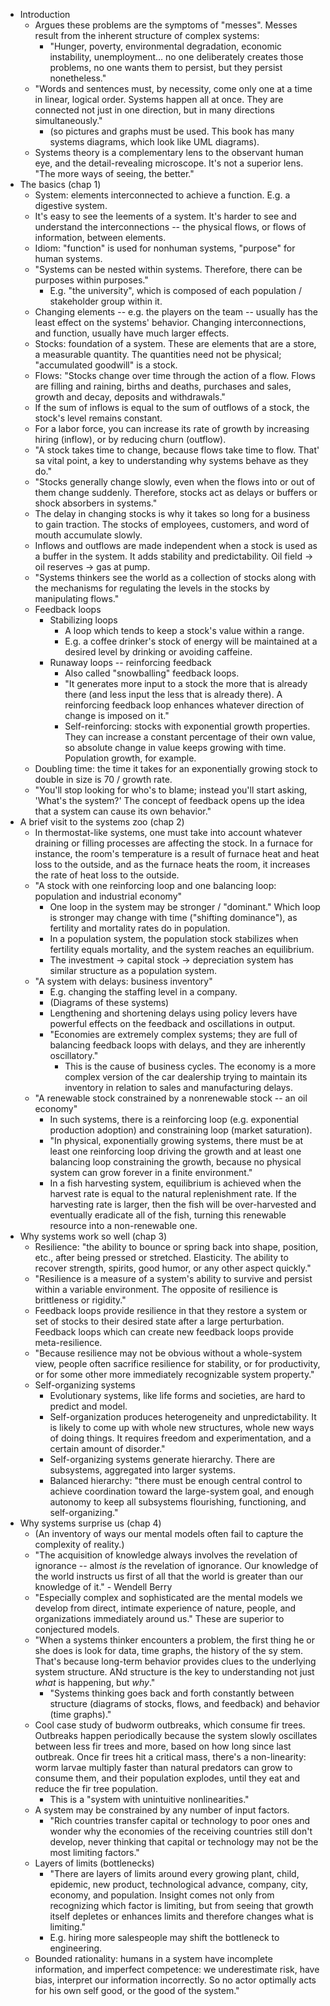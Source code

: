 * Introduction
  * Argues these problems are the symptoms of "messes". Messes result from the inherent structure of
    complex systems:
    * "Hunger, poverty, environmental degradation, economic instability, unemployment... no one
      deliberately creates those problems, no one wants them to persist, but they persist
      nonetheless."
  * "Words and sentences must, by necessity, come only one at a time in linear, logical order.
    Systems happen all at once. They are connected not just in one direction, but in many directions
    simultaneously."
    * (so pictures and graphs must be used. This book has many systems diagrams, which look like
      UML diagrams).
  * Systems theory is a complementary lens to the observant human eye, and the detail-revealing
    microscope. It's not a superior lens. "The more ways of seeing, the better."
* The basics (chap 1)
  * System: elements interconnected to achieve a function. E.g. a digestive system.
  * It's easy to see the leements of a system. It's harder to see and understand the
    interconnections -- the physical flows, or flows of information, between elements.
  * Idiom: "function" is used for nonhuman systems, "purpose" for human systems.
  * "Systems can be nested within systems. Therefore, there can be purposes within purposes."
    * E.g. "the university", which is composed of each population / stakeholder group within it.
  * Changing elements -- e.g. the players on the team -- usually has the least effect on the
    systems' behavior. Changing interconnections, and function, usually have much larger effects.
  * Stocks: foundation of a system. These are elements that are a store, a measurable quantity. The
    quantities need not be physical; "accumulated goodwill" is a stock.
  * Flows: "Stocks change over time through the action of a flow. Flows are filling and raining,
    births and deaths, purchases and sales, growth and decay, deposits and withdrawals."
  * If the sum of inflows is equal to the sum of outflows of a stock, the stock's level remains
    constant.
  * For a labor force, you can increase its rate of growth by increasing hiring (inflow), or by
    reducing churn (outflow).
  * "A stock takes time to change, because flows take time to flow. That' sa vital point, a key to
    understanding why systems behave as they do."
  * "Stocks generally change slowly, even when the flows into or out of them change suddenly.
    Therefore, stocks act as delays or buffers or shock absorbers in systems."
  * The delay in changing stocks is why it takes so long for a business to gain traction. The stocks
    of employees, customers, and word of mouth accumulate slowly.
  * Inflows and outflows are made independent when a stock is used as a buffer in the system. It
    adds stability and predictability. Oil field -> oil reserves -> gas at pump.
  * "Systems thinkers see the world as a collection of stocks along with the mechanisms for
    regulating the levels in the stocks by manipulating flows."
  * Feedback loops
    * Stabilizing loops
      * A loop which tends to keep a stock's value within a range.
      * E.g. a coffee drinker's stock of energy will be maintained at a desired level by drinking or
        avoiding caffeine.
    * Runaway loops -- reinforcing feedback
      * Also called "snowballing" feedback loops.
      * "It generates more input to a stock the more that is already there (and less input the less
        that is already there). A reinforcing feedback loop enhances whatever direction of change is
        imposed on it."
      * Self-reinforcing: stocks with exponential growth properties. They can increase a constant
        percentage of their own value, so absolute change in value keeps growing with time. Population growth,
        for example.
  * Doubling time: the time it takes for an exponentially growing stock to double in size is 70 /
    growth rate.
  * "You'll stop looking for who's to blame; instead you'll start asking, 'What's the system?' The
    concept of feedback opens up the idea that a system can cause its own behavior."
* A brief visit to the systems zoo (chap 2)
  * In thermostat-like systems, one must take into account whatever draining or filling processes
    are affecting the stock. In a furnace for instance, the room's temperature is a result of
    furnace heat and heat loss to the outside, and as the furnace heats the room, it increases the
    rate of heat loss to the outside.
  * "A stock with one reinforcing loop and one balancing loop: population and industrial economy"
    * One loop in the system may be stronger / "dominant." Which loop is stronger may change with
      time ("shifting dominance"), as fertility and mortality rates do in population.
    * In a population system, the population stock stabilizes when fertility equals mortality, and
      the system reaches an equilibrium.
    * The investment -> capital stock -> depreciation system has similar structure as a population
      system.
  * "A system with delays: business inventory"
    * E.g. changing the staffing level in a company.
    * (Diagrams of these systems)
    * Lengthening and shortening delays using policy levers have powerful effects on the feedback
      and oscillations in output.
    * "Economies are extremely complex systems; they are full of balancing feedback loops with
      delays, and they are inherently oscillatory."
      * This is the cause of business cycles. The economy is a more complex version of the car
        dealership trying to maintain its inventory in relation to sales and manufacturing delays.
  * "A renewable stock constrained by a nonrenewable stock -- an oil economy"
    * In such systems, there is a reinforcing loop (e.g. exponential production adoption) and
      constraining loop (market saturation).
    * "In physical, exponentially growing systems, there must be at least one reinforcing loop
      driving the growth and at least one balancing loop constraining the growth, because no
      physical system can grow forever in a finite environment."
    * In a fish harvesting system, equilibrium is achieved when the harvest rate is equal to the
      natural replenishment rate. If the harvesting rate is larger, then the fish will be
      over-harvested and eventually eradicate all of the fish, turning this renewable resource into
      a non-renewable one.
* Why systems work so well (chap 3)
  * Resilience: "the ability to bounce or spring back into shape, position, etc., after being
    pressed or stretched. Elasticity. The ability to recover strength, spirits, good humor, or any
    other aspect quickly."
  * "Resilience is a measure of a system's ability to survive and persist within a variable
    environment. The opposite of resilience is brittleness or rigidity."
  * Feedback loops provide resilience in that they restore a system or set of stocks to their desired
    state after a large perturbation. Feedback loops which can create new feedback loops provide
    meta-resilience.
  * "Because resilience may not be obvious without a whole-system view, people often sacrifice
    resilience for stability, or for productivity, or for some other more immediately recognizable
    system property."
  * Self-organizing systems
    * Evolutionary systems, like life forms and societies, are hard to predict and model.
    * Self-organization produces heterogeneity and unpredictability. It is likely to come up with
      whole new structures, whole new ways of doing things. It requires freedom and experimentation,
      and a certain amount of disorder."
    * Self-organizing systems generate hierarchy. There are subsystems, aggregated into larger
      systems.
    * Balanced hierarchy: "there must be enough central control to achieve coordination toward the
      large-system goal, and enough autonomy to keep all subsystems flourishing, functioning, and
      self-organizing."
* Why systems surprise us (chap 4)
  * (An inventory of ways our mental models often fail to capture the complexity of reality.)
  * "The acquisition of knowledge always involves the revelation of ignorance -- almost *is* the
    revelation of ignorance. Our knowledge of the world instructs us first of all that the world is
    greater than our knowledge of it." - Wendell Berry
  * "Especially complex and sophisticated are the mental models we develop from direct, intimate
    experience of nature, people, and organizations immediately around us." These are superior to
    conjectured models.
  * "When a systems thinker encounters a problem, the first thing he or she does is look for data,
    time graphs, the history of the sy stem. That's because long-term behavior provides clues to the
    underlying system structure. ANd structure is the key to understanding not just *what* is
    happening, but *why*."
    * "Systems thinking goes back and forth constantly between structure (diagrams of stocks, flows,
      and feedback) and behavior (time graphs)."
  * Cool case study of budworm outbreaks, which consume fir trees. Outbreaks happen periodically
    because the system slowly oscillates between less fir trees and more, based on how long since
    last outbreak. Once fir trees hit a critical mass, there's a non-linearity: worm larvae multiply
    faster than natural predators can grow to consume them, and their population explodes, until
    they eat and reduce the fir tree population.
    * This is a "system with unintuitive nonlinearities."
  * A system may be constrained by any number of input factors.
    * "Rich countries transfer capital or technology to poor ones and wonder why the economies of
      the receiving countries still don't develop, never thinking that capital or technology may not
      be the most limiting factors."
  * Layers of limits (bottlenecks)
    * "There are layers of limits around every growing plant, child, epidemic, new product,
      technological advance, company, city, economy, and population. Insight comes not only from
      recognizing which factor is limiting, but from seeing that growth itself depletes or enhances
      limits and therefore changes what is limiting."
    * E.g. hiring more salespeople may shift the bottleneck to engineering.
  * Bounded rationality: humans in a system have incomplete information, and imperfect competence:
    we underestimate risk, have bias, interpret our information incorrectly. So no actor optimally
    acts for his own self good, or the good of the system."
